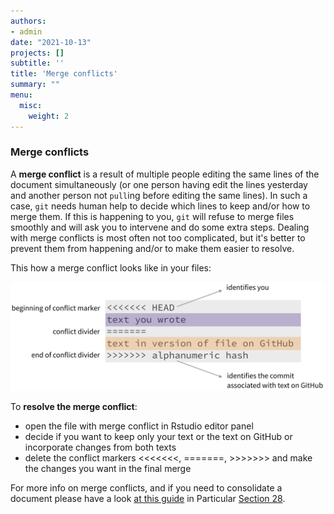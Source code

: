 ```yaml
---
authors:
- admin
date: "2021-10-13"
projects: []
subtitle: ''
title: 'Merge conflicts'
summary: ""  
menu:
  misc:
    weight: 2
---
```


### Merge conflicts

A **merge conflict** is a result of multiple people editing the same lines of the document simultaneously (or one person having edit the lines yesterday and another person not `pull`ing before editing the same lines). In such a case, `git` needs human help to decide which lines to keep and/or how to merge them. If this is happening to you, `git` will refuse to merge files smoothly and will ask you to intervene and do some extra steps. Dealing with merge conflicts is most often not too complicated, but it's better to prevent them from happening and/or to make them easier to resolve.

This how a merge conflict looks like in your files:

![](merge-conflict-identifiers.png)

To **resolve the merge conflict**:

- open the file with merge conflict in Rstudio editor panel
- decide if you want to keep only your text or the text on GitHub or incorporate changes from both texts
- delete the conflict markers <<<<<<<, =======, >>>>>>> and make the changes you want in the final merge

For more info on merge conflicts, and if you need to consolidate a document please have a look [at this guide](https://happygitwithr.com/) in Particular [Section 28](https://happygitwithr.com/pull-tricky.html#git-pull-with-local-commits).



